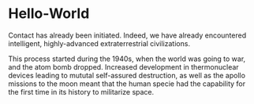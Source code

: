 # Hello-World

Contact has already been initiated. Indeed, we have already encountered intelligent, highly-advanced extraterrestrial civilizations. 

This process started during the 1940s, when the world was going to war, and the atom bomb dropped. Increased development in thermonuclear devices leading to mututal self-assured destruction, as well as the apollo missions to the moon meant that the human specie had the capability for the first time in its history to militarize space. 
